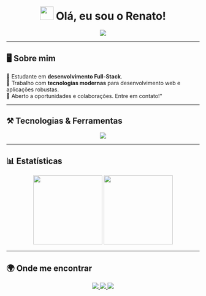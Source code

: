 <h1 align="center">
  <img src="https://media.giphy.com/media/hvRJCLFzcasrR4ia7z/giphy.gif" width="35">
  Olá, eu sou o Renato!
</h1>

<p align="center">
  <img src="https://readme-typing-svg.demolab.com?font=Fira+Code&size=22&pause=1000&color=F7F7F7&center=true&vCenter=true&width=600&lines=Desenvolvedor+Full-Stack;Apaixonado+por+tecnologia;Construindo+soluções+eficientes;Sempre+aprendendo+e+evoluindo">
</p>

---

## 🖥️ Sobre mim  

🎯 Estudante em **desenvolvimento Full-Stack**.  
📌 Trabalho com **tecnologias modernas** para desenvolvimento web e aplicações robustas.  
📩 Aberto a oportunidades e colaborações. Entre em contato!"  

---

## ⚒️ Tecnologias & Ferramentas  

<p align="center">
  <img src="https://skillicons.dev/icons?i=py,html,css,js,ts,react,nodejs,express,nextjs,git,github,mysql,mongodb,figma" />
</p>

---

## 📊 Estatísticas  

<div align="center">
  <img height="180em" src="https://github-readme-stats.vercel.app/api?username=miknuje&show_icons=true&theme=radical&hide_border=false">
  <img height="180em" src="https://github-readme-streak-stats.herokuapp.com/?user=miknuje&theme=radical">
</div>

---

## 🌍 Onde me encontrar  

<p align="center">
  <a href="mailto:rf46944@gmail.com">
    <img src="https://img.shields.io/badge/-Email-D14836?style=for-the-badge&logo=gmail&logoColor=white">
  </a>
  <a href="https://github.com/miknuje">
    <img src="https://img.shields.io/badge/-GitHub-181717?style=for-the-badge&logo=github&logoColor=white">
  </a>
  <a href="https://www.linkedin.com/in/renato-freitas-57a3a0352/">
    <img src="https://img.shields.io/badge/-LinkedIn-0077B5?style=for-the-badge&logo=linkedin&logoColor=white">
  </a>
</p>
